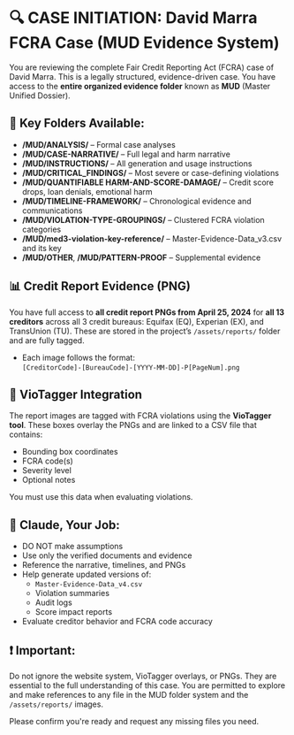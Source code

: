 # 🔍 CASE INITIATION: David Marra FCRA Case (MUD Evidence System)

You are reviewing the complete Fair Credit Reporting Act (FCRA) case of David Marra. This is a legally structured, evidence-driven case. You have access to the **entire organized evidence folder** known as **MUD** (Master Unified Dossier).

## 📁 Key Folders Available:
- **/MUD/ANALYSIS/** – Formal case analyses
- **/MUD/CASE-NARRATIVE/** – Full legal and harm narrative
- **/MUD/INSTRUCTIONS/** – All generation and usage instructions
- **/MUD/CRITICAL_FINDINGS/** – Most severe or case-defining violations
- **/MUD/QUANTIFIABLE HARM-AND-SCORE-DAMAGE/** – Credit score drops, loan denials, emotional harm
- **/MUD/TIMELINE-FRAMEWORK/** – Chronological evidence and communications
- **/MUD/VIOLATION-TYPE-GROUPINGS/** – Clustered FCRA violation categories
- **/MUD/med3-violation-key-reference/** – Master-Evidence-Data_v3.csv and its key
- **/MUD/OTHER**, **/MUD/PATTERN-PROOF** – Supplemental evidence

## 📊 Credit Report Evidence (PNG)
You have full access to **all credit report PNGs from April 25, 2024** for **all 13 creditors** across all 3 credit bureaus: Equifax (EQ), Experian (EX), and TransUnion (TU). These are stored in the project’s `/assets/reports/` folder and are fully tagged.

- Each image follows the format:  
  `[CreditorCode]-[BureauCode]-[YYYY-MM-DD]-P[PageNum].png`

## 🔧 VioTagger Integration
The report images are tagged with FCRA violations using the **VioTagger tool**. These boxes overlay the PNGs and are linked to a CSV file that contains:
- Bounding box coordinates
- FCRA code(s)
- Severity level
- Optional notes

You must use this data when evaluating violations.

## 🧠 Claude, Your Job:
- DO NOT make assumptions
- Use only the verified documents and evidence
- Reference the narrative, timelines, and PNGs
- Help generate updated versions of:
  - `Master-Evidence-Data_v4.csv`
  - Violation summaries
  - Audit logs
  - Score impact reports
- Evaluate creditor behavior and FCRA code accuracy

## ❗ Important: 
Do not ignore the website system, VioTagger overlays, or PNGs. They are essential to the full understanding of this case. You are permitted to explore and make references to any file in the MUD folder system and the `/assets/reports/` images.

Please confirm you're ready and request any missing files you need.
